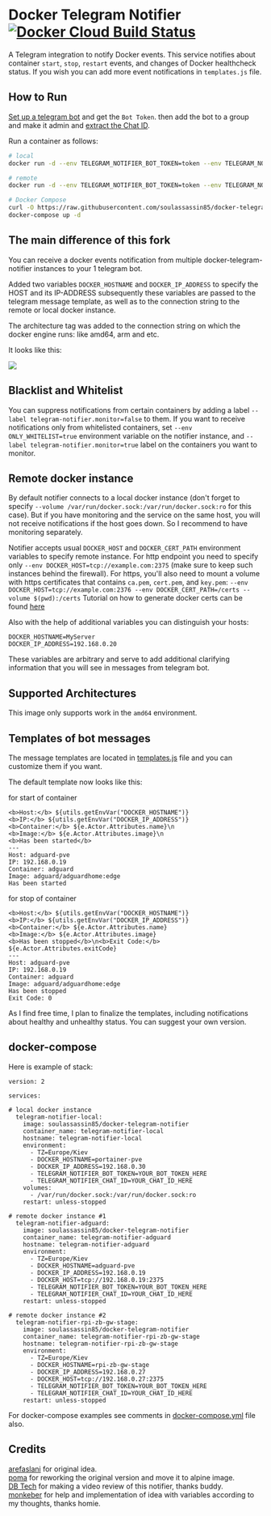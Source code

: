 # Docker Telegram Notifier [![Docker Cloud Build Status](https://img.shields.io/docker/cloud/build/soulassassin85/docker-telegram-notifier.svg)](https://hub.docker.com/r/soulassassin85/docker-telegram-notifier/builds)

A Telegram integration to notify Docker events. This service notifies about container `start`, `stop`, `restart` events, and changes of Docker healthcheck status. If you wish you can add more event notifications in `templates.js` file.

## How to Run

[Set up a telegram bot](https://core.telegram.org/bots#3-how-do-i-create-a-bot) and get the `Bot Token`. then add the bot to a group and make it admin and [extract the Chat ID](https://stackoverflow.com/a/32572159/882223).

Run a container as follows:

```sh
# local
docker run -d --env TELEGRAM_NOTIFIER_BOT_TOKEN=token --env TELEGRAM_NOTIFIER_CHAT_ID=chat_id --env DOCKER_HOSTNAME=raspberry --env DOCKER_IP_ADDRESS=192.168.0.2 --volume /var/run/docker.sock:/var/run/docker.sock:ro soulassassin85/docker-telegram-notifier

# remote
docker run -d --env TELEGRAM_NOTIFIER_BOT_TOKEN=token --env TELEGRAM_NOTIFIER_CHAT_ID=chat_id --env DOCKER_HOSTNAME=raspberry --env DOCKER_IP_ADDRESS=192.168.0.2 --env DOCKER_HOST=tcp://192.168.0.19:2375 soulassassin85/docker-telegram-notifier

# Docker Compose
curl -O https://raw.githubusercontent.com/soulassassin85/docker-telegram-notifier/master/docker-compose.yml
docker-compose up -d
```
## The main difference of this fork

You can receive a docker events notification from multiple docker-telegram-notifier instances to your 1 telegram bot.

Added two variables ```DOCKER_HOSTNAME``` and ```DOCKER_IP_ADDRESS``` to specify the HOST and its IP-ADDRESS subsequently these variables are passed to the telegram message  template, as well as to the connection string to the remote or local docker instance.

The architecture tag was added to the connection string on which the docker engine runs: like amd64, arm and etc.

It looks like this:

<img src="https://github.com/SAOPP/docker-telegram-notifier/blob/master/20210120-102335.png">

## Blacklist and Whitelist

You can suppress notifications from certain containers by adding a label `--label telegram-notifier.monitor=false` to them. If you want to receive notifications only from whitelisted containers, set `--env ONLY_WHITELIST=true` environment variable on the notifier instance, and `--label telegram-notifier.monitor=true` label on the containers you want to monitor.

## Remote docker instance

By default notifier connects to a local docker instance (don't forget to specify `--volume /var/run/docker.sock:/var/run/docker.sock:ro` for this case). But if you have monitoring and the service on the same host, you will not receive notifications if the host goes down. So I recommend to have monitoring separately.

Notifier accepts usual `DOCKER_HOST` and `DOCKER_CERT_PATH` environment variables to specify remote instance. For http endpoint you need to specify only `--env DOCKER_HOST=tcp://example.com:2375` (make sure to keep such instances behind the firewall). For https, you'll also need to mount a volume with https certificates that contains `ca.pem`, `cert.pem`, and `key.pem`: `--env DOCKER_HOST=tcp://example.com:2376 --env DOCKER_CERT_PATH=/certs --volume $(pwd):/certs`
Tutorial on how to generate docker certs can be found [here](https://docs.docker.com/engine/security/https/)

Also with the help of additional variables you can distinguish your hosts:
```
DOCKER_HOSTNAME=MyServer
DOCKER_IP_ADDRESS=192.168.0.20
```
These variables are arbitrary and serve to add additional clarifying information that you will see in messages from telegram bot.

## Supported Architectures

This image only supports work in the ```amd64``` environment.

## Templates of bot messages

The message templates are located in [templates.js](./templates.js) file and you can customize them if you want.

The default template now looks like this:

for start of container
```
<b>Host:</b> ${utils.getEnvVar("DOCKER_HOSTNAME")}
<b>IP:</b> ${utils.getEnvVar("DOCKER_IP_ADDRESS")}
<b>Container:</b> ${e.Actor.Attributes.name}\n
<b>Image:</b> ${e.Actor.Attributes.image}\n
<b>Has been started</b>
---
Host: adguard-pve
IP: 192.168.0.19
Container: adguard
Image: adguard/adguardhome:edge
Has been started
```
for stop of container
```
<b>Host:</b> ${utils.getEnvVar("DOCKER_HOSTNAME")}
<b>IP:</b> ${utils.getEnvVar("DOCKER_IP_ADDRESS")}
<b>Container:</b> ${e.Actor.Attributes.name}
<b>Image:</b> ${e.Actor.Attributes.image}
<b>Has been stopped</b>\n<b>Exit Code:</b>
${e.Actor.Attributes.exitCode}
---
Host: adguard-pve
IP: 192.168.0.19
Container: adguard
Image: adguard/adguardhome:edge
Has been stopped
Exit Code: 0
```
As I find free time, I plan to finalize the templates, including notifications about healthy and unhealthy status. You can suggest your own version.

## docker-compose

Here is example of stack:

```
version: 2

services:

# local docker instance
  telegram-notifier-local:
    image: soulassassin85/docker-telegram-notifier
    container_name: telegram-notifier-local
    hostname: telegram-notifier-local
    environment:
      - TZ=Europe/Kiev
      - DOCKER_HOSTNAME=portainer-pve
      - DOCKER_IP_ADDRESS=192.168.0.30
      - TELEGRAM_NOTIFIER_BOT_TOKEN=YOUR_BOT_TOKEN_HERE
      - TELEGRAM_NOTIFIER_CHAT_ID=YOUR_CHAT_ID_HERE
    volumes:
      - /var/run/docker.sock:/var/run/docker.sock:ro
    restart: unless-stopped

# remote docker instance #1
  telegram-notifier-adguard:
    image: soulassassin85/docker-telegram-notifier
    container_name: telegram-notifier-adguard
    hostname: telegram-notifier-adguard
    environment:
      - TZ=Europe/Kiev
      - DOCKER_HOSTNAME=adguard-pve
      - DOCKER_IP_ADDRESS=192.168.0.19
      - DOCKER_HOST=tcp://192.168.0.19:2375
      - TELEGRAM_NOTIFIER_BOT_TOKEN=YOUR_BOT_TOKEN_HERE
      - TELEGRAM_NOTIFIER_CHAT_ID=YOUR_CHAT_ID_HERE
    restart: unless-stopped

# remote docker instance #2
  telegram-notifier-rpi-zb-gw-stage:
    image: soulassassin85/docker-telegram-notifier
    container_name: telegram-notifier-rpi-zb-gw-stage
    hostname: telegram-notifier-rpi-zb-gw-stage
    environment:
      - TZ=Europe/Kiev
      - DOCKER_HOSTNAME=rpi-zb-gw-stage
      - DOCKER_IP_ADDRESS=192.168.0.27
      - DOCKER_HOST=tcp://192.168.0.27:2375
      - TELEGRAM_NOTIFIER_BOT_TOKEN=YOUR_BOT_TOKEN_HERE
      - TELEGRAM_NOTIFIER_CHAT_ID=YOUR_CHAT_ID_HERE
    restart: unless-stopped
```
For docker-compose examples see comments in [docker-compose.yml](./docker-compose.yml) file also.

## Credits

[arefaslani](https://github.com/arefaslani) for original idea.<br>
[poma](https://github.com/poma) for reworking the original version and move it to alpine image.<br>
[DB Tech](https://www.youtube.com/c/DBTechYT/about) for making a video review of this notifier, thanks buddy.<br>
[monkeber](https://github.com/monkeber) for help and implementation of idea with variables according to my thoughts, thanks homie.
